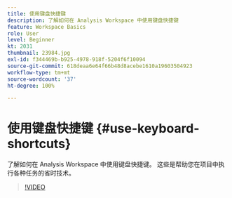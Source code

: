 ```yaml
---
title: 使用键盘快捷键
description: 了解如何在 Analysis Workspace 中使用键盘快捷键
feature: Workspace Basics
role: User
level: Beginner
kt: 2031
thumbnail: 23984.jpg
exl-id: f344469b-b925-4978-918f-5204f6f10094
source-git-commit: 618deaa6e64f66b48d8acebe1610a19603504923
workflow-type: tm+mt
source-wordcount: '37'
ht-degree: 100%

---
```


# 使用键盘快捷键 {#use-keyboard-shortcuts}

了解如何在 Analysis Workspace 中使用键盘快捷键。 这些是帮助您在项目中执行各种任务的省时技术。

>[!VIDEO](https://video.tv.adobe.com/v/41384/?quality=12&learn=on&captions=chi_hans)
